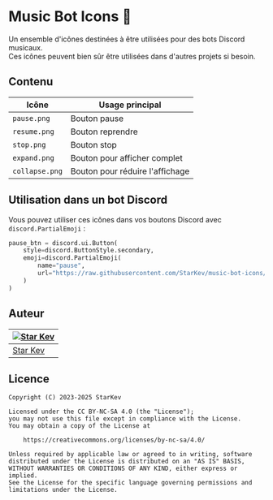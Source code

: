 # Music Bot Icons 🎵

Un ensemble d'icônes destinées à être utilisées pour des bots Discord musicaux.  
Ces icônes peuvent bien sûr être utilisées dans d'autres projets si besoin.

## Contenu

| Icône      | Usage principal             |
|-----------|----------------------------|
| `pause.png`   | Bouton pause               |
| `resume.png`  | Bouton reprendre           |
| `stop.png`    | Bouton stop                |
| `expand.png`  | Bouton pour afficher complet |
| `collapse.png`| Bouton pour réduire l'affichage |

## Utilisation dans un bot Discord

Vous pouvez utiliser ces icônes dans vos boutons Discord avec `discord.PartialEmoji` :

```python
pause_btn = discord.ui.Button(
    style=discord.ButtonStyle.secondary,
    emoji=discord.PartialEmoji(
        name="pause",
        url="https://raw.githubusercontent.com/StarKev/music-bot-icons/main/pause.png"
    )
)
```

## Auteur  

| [![Star Kev](https://github.com/StarKev.png?size=100)](https://github.com/StarKev) |
| ---------------------------------------------------------------------------------------- |
| [Star Kev](https://github.com/StarKev)                                               |  

## Licence  

```text
Copyright (C) 2023-2025 StarKev

Licensed under the CC BY-NC-SA 4.0 (the "License");
you may not use this file except in compliance with the License.
You may obtain a copy of the License at

    https://creativecommons.org/licenses/by-nc-sa/4.0/

Unless required by applicable law or agreed to in writing, software
distributed under the License is distributed on an "AS IS" BASIS,
WITHOUT WARRANTIES OR CONDITIONS OF ANY KIND, either express or implied.
See the License for the specific language governing permissions and
limitations under the License.
```
